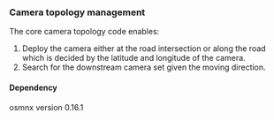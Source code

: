 ### Camera topology management

The core camera topology code enables:
1. Deploy the camera either at the road intersection or along the road which is decided by the latitude and longitude of the camera.
2. Search for the downstream camera set given the moving direction.

#### Dependency
osmnx version 0.16.1
